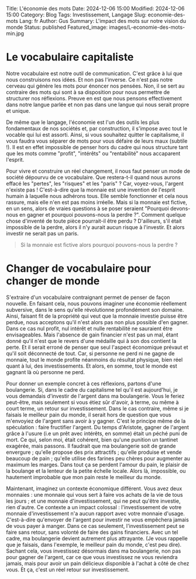 Title: L'économie des mots
Date: 2024-12-06 15:00
Modified: 2024-12-06 15:00
Category: Blog
Tags: Investissement, Langage
Slug: economie-des-mots
Lang: fr
Author: Gus
Summary: L'impact des mots sur notre vision du monde
Status: published
Featured_image: images/L-economie-des-mots-min.jpg

# Le vocabulaire capitaliste

Notre vocabulaire est notre outil de communication.
C'est grâce à lui que nous construisons nos idées.
Et non pas l'inverse.
Ce n'est pas notre cerveau qui génère les mots pour énoncer nos pensées.
Non, il se sert au contraire des mots qui sont à sa disposition pour nous permettre de structurer nos réflexions.
Preuve en est que nous pensons effectivement dans notre langue parlée et non pas dans une langue qui nous serait propre et unique.

De même que le langage, l'économie est l'un des outils les plus fondamentaux de nos sociétés et, par construction, il s'impose avec tout le vocable qui lui est assorti.
Ainsi, si vous souhaitez quitter le capitalisme, il vous faudra vous séparer de mots pour vous défaire de leurs maux (subtile !).
Il est en effet impossible de penser hors du cadre qui nous structure tant que les mots comme "profit", "intérêts" ou "rentabilité" nous accaparent l'esprit.

Pour vivre et construire un réel changement, il nous faut penser un mode de société dépourvu de ce vocabulaire.
Que restera-t-il quand nous aurons effacé les "pertes", les "risques" et les "paris" ?
Car, voyez-vous, l'argent n'existe pas ! C'est-à-dire que la monnaie est une invention de l'esprit humain à laquelle nous adhérons tous.
Elle semble fonctionner et cela nous rassure, mais elle n'en est pas moins irréelle.
Mais si la monnaie est fictive, en un sens, alors de vraies questions à se poser seraient "Pourquoi devons-nous en gagner et pourquoi pouvons-nous la perdre ?".
Comment quelque chose d'inventé de toute pièce pourrait-il être perdu ? D'ailleurs, s'il était impossible de la perdre, alors il n'y aurait aucun risque à l'investir.
Et alors investir ne serait pas un paris.

> Si la monnaie est fictive alors pourquoi pouvons-nous la perdre ?

# Changer de vocabulaire pour changer de monde

S'extraire d'un vocabulaire contraignant permet de penser de façon nouvelle.
En faisant cela, nous pouvons imaginer une économie réellement subversive, dans le sens qu'elle révolutionne profondément son domaine.
Ainsi, faisant fit de la propriété qui veut que la monnaie investie puisse être perdue, nous acceptons qu'il n'est alors pas non plus possible d'en gagner.
Dans ce cas nul profit, nul intérêt et nulle rentabilité ne sauraient être envisageables.
Mais l'absence de gain financier n'est pas un mal, étant donné qu'il n'est que le revers d'une médaille qui à son dos contient la perte.
Et il serait erroné de penser que seul l'aspect économique prévaut et qu'il soit déconnecté de tout.
Car, si personne ne perd ni ne gagne de monnaie, tout le monde profite néanmoins du résultat physique, bien réel quant à lui, des investissements.
Et alors, en somme, tout le monde est gagnant là où personne ne perd.

Pour donner un exemple concret à ces réflexions, partons d'une boulangerie.
Si, dans le cadre du capitalisme tel qu'il est aujourd'hui, je vous demandais d'investir de l'argent dans ma boulangerie.
Vous le feriez peut-être, mais seulement si vous étiez sûr d'avoir, à terme, ou même à court terme, un retour sur investissement.
Dans le cas contraire, même si je faisais le meilleur pain du monde, il serait hors de question que vous m'envoyiez de l'argent sans avoir à y gagner.
C'est le principe même de la spéculation : faire fructifier l'argent.
Du temps d'Aristote, gagner de l'argent grâce à l'usure (i.e un prêt avec intérêts, en somme) était un péché puni de mort.
Ce qui, selon moi, était cohérent, bien qu'une punition un tantinet exagérée, mais passons.
Il faudrait que ma boulangerie soit de grande envergure ; qu'elle propose des prix attractifs ; qu'elle produise et vende beaucoup de pain ; qu'elle utilise des farines peu chères pour augmenter au maximum les marges.
Dans tout ça se perdent l'amour du pain, le plaisir de la boulange et la lenteur de la petite échelle locale.
Alors là, impossible, ou hautement improbable que mon pain reste le meilleur du monde.

Maintenant, imaginez un contexte économique différent.
Vous avez deux monnaies : une monnaie qui vous sert à faire vos achats de la vie de tous les jours ; et une monnaie d'investissement, qui ne peut qu'être investie, rien d'autre.
Ce contexte a un impact colossal : l'investissement de votre monnaie d'investissement n'a aucun rapport avec votre monnaie d'usage.
C'est-à-dire qu'envoyer de l'argent pour investir ne vous empêchera jamais de vous payer à manger.
Dans ce cas seulement, l'investissement peut se faire sans retour, sans volonté de faire des gains financiers.
Avec un tel cadre, ma boulangerie devient autrement plus attrayante.
(Je vous rappelle que je faisais, dans l'exemple, le meilleur pain du monde, c'est peu dire).
Sachant cela, vous investissez désormais dans ma boulangerie, non pas pour gagner de l'argent, car ce que vous investissez ne vous reviendra jamais, mais pour avoir un pain délicieux disponible à l'achat à côté de chez vous.
Et ça, c'est un réel retour sur investissement.

